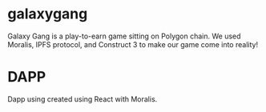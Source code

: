 # galaxygang
Galaxy Gang is a play-to-earn game sitting on Polygon chain.
We used Moralis, IPFS protocol, and Construct 3 to make our game come into reality!

# DAPP
Dapp using created using React with Moralis.
